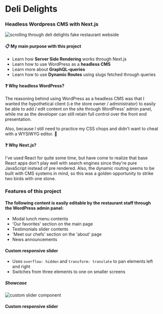 # Deli Delights 

### Headless Wordpress CMS with Next.js

<img src="https://github.com/johnnydevster/readme_gifs/blob/main/delidelights/1%20-%20Main.gif" alt="scrolling through deli delights fake restaurant webside">

#### :clipboard: My main purpose with this project 

* Learn how **Server Side Rendering** works through Next.js
* Learn how to use WordPress as a **headless CMS**
* Learn more about **GraphQL-queries**
* Learn how to use **Dynamic Routes** using slugs fetched through queries

#### :question: Why headless WordPress?
The reasoning behind using WordPress as a headless CMS was that I wanted the hypothetical client (i.e the store owner / administrator) to easily be able to add / edit content on the site through WordPress' admin panel, while me as the developer can still retain full control over the front end presentation.

Also, because I still need to practice my CSS chops and didn't want to cheat with a WYSIWYG editor. :eyes:

#### :question: Why Next.js?
I've used React for quite some time, but have come to realize that base React apps don't play well with search engines since they're pure JavaScript instead of pre rendered.
Also, the dynamic routing seems to be built with CMS systems in mind, so this was a golden opportunity to strike two birds with one stone.

### Features of this project

#### The following content is easily editable by the restaurant staff through the WordPress admin panel:

* Modal lunch menu contents
* 'Our favorites' section on the main page
* Testimonials slider contents
* 'Meet our chefs' section on the 'about' page
* News announcements

#### Custom responsive slider

* Uses `overflow: hidden` and `transform: translate` to pan elements left and right
* Switches from three elements to one on smaller screens

##### Showcase

<img src="https://github.com/johnnydevster/readme_gifs/blob/main/delidelights/3%20-%20Custom%20Slider.gif" alt="custom slider component">

#### Custom responsive slider

